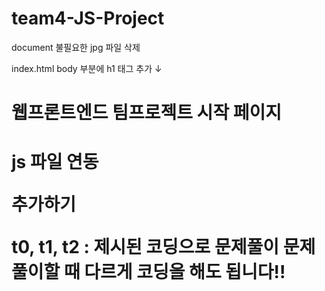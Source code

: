 # team4-JS-Project

document
 불필요한 jpg 파일 삭제

index.html
 body 부분에 h1 태그 추가 ↓
 <h1> 웹프론트엔드 팀프로젝트 시작 페이지<h1>

 js 파일 연동 
 <script src=" " type="module"></script> 추가하기
 
 t0, t1, t2 : 제시된 코딩으로 문제풀이
 문제풀이할 때 다르게 코딩을 해도 됩니다!!
